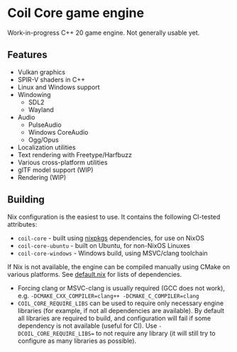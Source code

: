 # Coil Core game engine

Work-in-progress C++ 20 game engine. Not generally usable yet.

## Features

* Vulkan graphics
* SPIR-V shaders in C++
* Linux and Windows support
* Windowing
  * SDL2
  * Wayland
* Audio
  * PulseAudio
  * Windows CoreAudio
  * Ogg/Opus
* Localization utilities
* Text rendering with Freetype/Harfbuzz
* Various cross-platform utilities
* glTF model support (WIP)
* Rendering (WIP)

## Building

Nix configuration is the easiest to use. It contains the following CI-tested attributes:

* `coil-core` - built using [nixpkgs](https://github.com/NixOS/nixpkgs) dependencies, for use on NixOS
* `coil-core-ubuntu` - built on Ubuntu, for non-NixOS Linuxes
* `coil-core-windows` - Windows build, using MSVC/clang toolchain

If Nix is not available, the engine can be compiled manually using CMake on various platforms. See [default.nix](default.nix) for lists of dependencies.

* Forcing clang or MSVC-clang is usually required (GCC does not work), e.g. `-DCMAKE_CXX_COMPILER=clang++ -DCMAKE_C_COMPILER=clang`
* `COIL_CORE_REQUIRE_LIBS` can be used to require only necessary engine libraries (for example, if not all dependencies are available). By default all libraries are required to build, and configuration will fail if some dependency is not available (useful for CI). Use `-DCOIL_CORE_REQUIRE_LIBS=` to not require any library (it will still try to configure as many libraries as possible).
